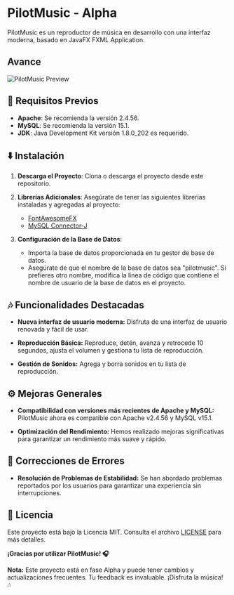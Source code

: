 # PilotMusic - Alpha

PilotMusic es un reproductor de música en desarrollo con una interfaz moderna, basado en JavaFX FXML Application.

## Avance

![PilotMusic Preview](url_de_tu_imagen.png)

## 🚀 Requisitos Previos

- **Apache**: Se recomienda la versión 2.4.56.
- **MySQL**: Se recomienda la versión 15.1.
- **JDK**: Java Development Kit versión 1.8.0_202 es requerido.

## ⬇️ Instalación

1. **Descarga el Proyecto**: Clona o descarga el proyecto desde este repositorio.

2. **Librerías Adicionales**: Asegúrate de tener las siguientes librerías instaladas y agregadas al proyecto:

   - [FontAwesomeFX](https://jar-download.com/artifacts/de.jensd/fontawesomefx/8.9/source-code)
   - [MySQL Connector-J](https://dev.mysql.com/get/Downloads/Connector-J/mysql-connector-j-8.2.0.zip)

3. **Configuración de la Base de Datos**:

   - Importa la base de datos proporcionada en tu gestor de base de datos.
   - Asegúrate de que el nombre de la base de datos sea "pilotmusic". Si prefieres otro nombre, modifica la línea de código que contiene el nombre de usuario de la base de datos en el proyecto.

## 🎶 Funcionalidades Destacadas

- **Nueva interfaz de usuario moderna:** Disfruta de una interfaz de usuario renovada y fácil de usar.
  
- **Reproducción Básica:** Reproduce, detén, avanza y retrocede 10 segundos, ajusta el volumen y gestiona tu lista de reproducción.

- **Gestión de Sonidos:** Agrega y borra sonidos en tu lista de reproducción.

## ⚙️ Mejoras Generales

- **Compatibilidad con versiones más recientes de Apache y MySQL:** PilotMusic ahora es compatible con Apache v2.4.56 y MySQL v15.1.

- **Optimización del Rendimiento:** Hemos realizado mejoras significativas para garantizar un rendimiento más suave y rápido.

## 🐞 Correcciones de Errores

- **Resolución de Problemas de Estabilidad:** Se han abordado problemas reportados por los usuarios para garantizar una experiencia sin interrupciones.

## 📝 Licencia

Este proyecto está bajo la Licencia MIT. Consulta el archivo [LICENSE](https://github.com/GarcesSebastian/PilotMusic/blob/main/LICENSE.txt) para más detalles.

**¡Gracias por utilizar PilotMusic! 🎧**

**Nota:** Este proyecto está en fase Alpha y puede tener cambios y actualizaciones frecuentes. Tu feedback es invaluable. ¡Disfruta la música! 🎶

